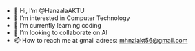 - 👋 Hi, I’m @HanzalaAKTU
- 👀 I’m interested in Computer Technology
- 🌱 I’m currently learning coding
- 💞️ I’m looking to collaborate on AI
- 📫 How to reach me at gmail adrees: mhnzlakt56@gmail.com 

<!---
HasanFed4i/HasanFed4i is a ✨ special ✨ repository because its `README.md` (this file) appears on your GitHub profile.
You can click the Preview link to take a look at your changes.
--->
